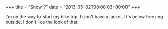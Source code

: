+++
title = "Snow!?"
date = "2013-05-02T08:08:03+00:00"
+++

I'm on the way to start my bike trip. I don't have a jacket. It's below freezing outside. I don't like the look of that.
			
